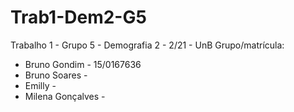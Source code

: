 # Trab1-Dem2-G5
 Trabalho 1 - Grupo 5 - Demografia 2 - 2/21 - UnB
Grupo/matrícula:
 - Bruno Gondim - 15/0167636
 - Bruno Soares - 
 - Emilly - 
 - Milena Gonçalves - 


